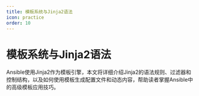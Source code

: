 ```yaml
---
title: 模板系统与Jinja2语法
icon: practice
order: 10
---
```


# 模板系统与Jinja2语法

Ansible使用Jinja2作为模板引擎，本文将详细介绍Jinja2的语法规则、过滤器和控制结构，以及如何使用模板生成配置文件和动态内容，帮助读者掌握Ansible中的高级模板应用技巧。
